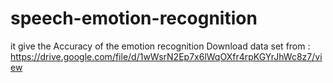 # speech-emotion-recognition
it give the Accuracy of the emotion recognition
Download data set from : https://drive.google.com/file/d/1wWsrN2Ep7x6lWqOXfr4rpKGYrJhWc8z7/view
